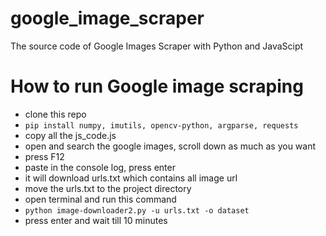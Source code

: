 # google_image_scraper
The source code of Google Images Scraper with Python and JavaScipt

# How to run Google image scraping

- clone this repo
- `pip install numpy, imutils, opencv-python, argparse, requests`
- copy all the js_code.js
- open and search the google images, scroll down as much as you want
- press F12
- paste in the console log, press enter
- it will download urls.txt which contains all image url
- move the urls.txt to the project directory
- open terminal and run this command
- `python image-downloader2.py -u urls.txt -o dataset`
- press enter and wait till 10 minutes
